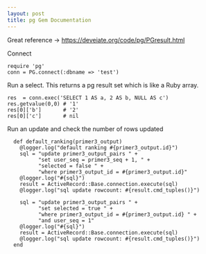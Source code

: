 ```yaml
---
layout: post
title: pg Gem Documentation
---
```



Great reference -> https://deveiate.org/code/pg/PGresult.html

Connect
```
require 'pg'
conn = PG.connect(:dbname => 'test')
```

Run a select. This returns a pg result set which is like a Ruby array.
```
res  = conn.exec('SELECT 1 AS a, 2 AS b, NULL AS c')
res.getvalue(0,0) # '1'
res[0]['b']       # '2'
res[0]['c']       # nil
```

Run an update and check the number of rows updated

```
  def default_ranking(primer3_output)
    @logger.log("default ranking #{primer3_output.id}")
    sql = "update primer3_output_pairs " +
          "set user_seq = primer3_seq + 1, " +
          "selected = false " +
          "where primer3_output_id = #{primer3_output.id}"
    @logger.log("#{sql}")
    result = ActiveRecord::Base.connection.execute(sql)
    @logger.log("sql update rowcount: #{result.cmd_tuples()}")   
    
    sql = "update primer3_output_pairs " +
          "set selected = true " +
          "where primer3_output_id = #{primer3_output.id} " +
          "and user_seq = 1"
    @logger.log("#{sql}")
    result = ActiveRecord::Base.connection.execute(sql)
    @logger.log("sql update rowcount: #{result.cmd_tuples()}")        
  end
```
